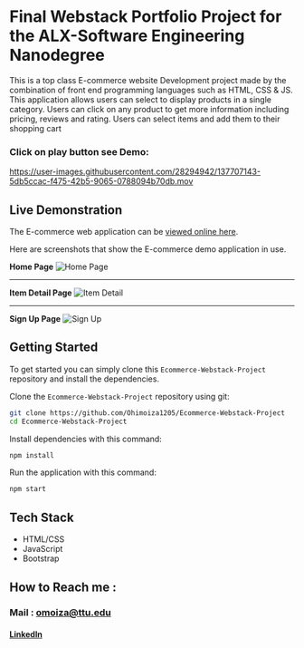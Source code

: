 # Final Webstack Portfolio Project for the ALX-Software Engineering Nanodegree

This is a top class E-commerce website Development project made by the combination of front end programming languages such as HTML, CSS &amp; JS. This application allows users can select to display products in a single category. Users can click on any product to get more information including pricing, reviews and rating. Users can select items and add them to their shopping cart

### Click on play button see Demo:

https://user-images.githubusercontent.com/28294942/137707143-5db5ccac-f475-42b5-9065-0788094b70db.mov

 ## Live Demonstration

The E-commerce web application can be [viewed online here](https://tech-bay.netlify.app/).

Here are screenshots that show the E-commerce demo application in use.

**Home Page**
![Home Page](https://github.com/Ohimoiza1205/Ecommerce-Webstack-Project/assets/163584196/6f9e0c1c-8841-4455-b0dd-264c2e2cd481)

---

**Item Detail Page**
![Item Detail](https://github.com/Ohimoiza1205/Ecommerce-Webstack-Project/assets/163584196/3fa468ea-136c-408a-989a-ce4ac4acae9b)

---

**Sign Up Page**
![Sign Up](https://github.com/Ohimoiza1205/Ecommerce-Webstack-Project/assets/163584196/171156c9-4d9c-4e69-a805-9b8c3334dd56)

## Getting Started
To get started  you can simply clone this `Ecommerce-Webstack-Project` repository and install the dependencies.

Clone the `Ecommerce-Webstack-Project` repository using git:

```bash
git clone https://github.com/Ohimoiza1205/Ecommerce-Webstack-Project
cd Ecommerce-Webstack-Project
```

Install dependencies with this command:
```bash
npm install
```

Run the application with this command:
```bash
npm start
```

## Tech Stack
* HTML/CSS
* JavaScript
* Bootstrap

## How to Reach me :
### Mail : omoiza@ttu.edu

#### [LinkedIn](https://www.linkedin.com/in/ohinoyi-moiza)
